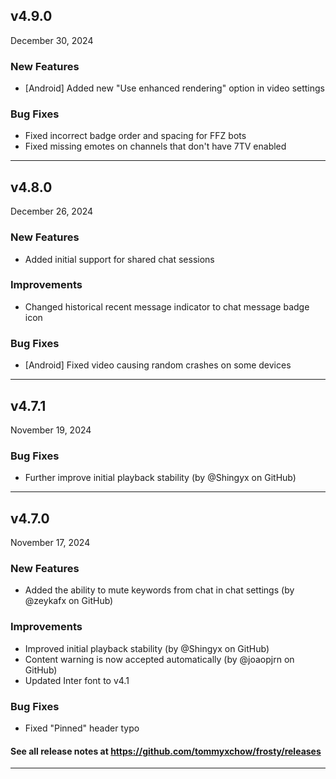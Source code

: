 ## v4.9.0

December 30, 2024

### New Features

- [Android] Added new "Use enhanced rendering" option in video settings

### Bug Fixes

- Fixed incorrect badge order and spacing for FFZ bots
- Fixed missing emotes on channels that don't have 7TV enabled

---

## v4.8.0

December 26, 2024

### New Features

- Added initial support for shared chat sessions

### Improvements

- Changed historical recent message indicator to chat message badge icon

### Bug Fixes

- [Android] Fixed video causing random crashes on some devices

---

## v4.7.1

November 19, 2024

### Bug Fixes

- Further improve initial playback stability (by @Shingyx on GitHub)

---

## v4.7.0

November 17, 2024

### New Features

- Added the ability to mute keywords from chat in chat settings (by @zeykafx on GitHub)

### Improvements

- Improved initial playback stability (by @Shingyx on GitHub)
- Content warning is now accepted automatically (by @joaopjrn on GitHub)
- Updated Inter font to v4.1

### Bug Fixes

- Fixed "Pinned" header typo

#### See all release notes at https://github.com/tommyxchow/frosty/releases

---
